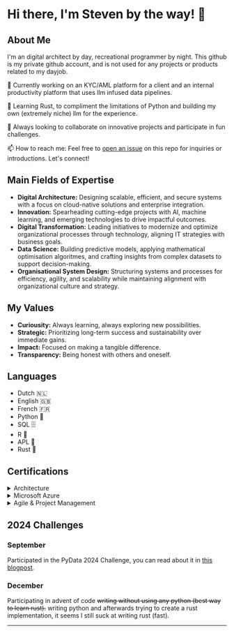 # Hi there, I'm Steven by the way! 👋

## About Me
I'm an digital architect by day, recreational programmer by night. This github is my private github account, and is not used for any projects or products related to my dayjob. 

 🔭  Currently working on an KYC/AML platform for a client and an internal productivity platform that uses llm infused data pipelines. 
 
 🌱  Learning Rust, to compliment the limitations of Python and building my own (extremely niche) llm for the experience.
 
 🤝  Always looking to collaborate on innovative projects and participate in fun challenges.
 
 📫  How to reach me: Feel free to [open an issue](https://github.com/StevenBtw/StevenBtw) on this repo for inquiries or introductions. Let's connect!

## Main Fields of Expertise

- **Digital Architecture:** Designing scalable, efficient, and secure systems with a focus on cloud-native solutions and enterprise integration.
- **Innovation:** Spearheading cutting-edge projects with AI, machine learning, and emerging technologies to drive impactful outcomes.
- **Digital Transformation:** Leading initiatives to modernize and optimize organizational processes through technology, aligning IT strategies with business goals.
- **Data Science:** Building predictive models, applying mathematical optimisation algoritmes, and crafting insights from complex datasets to support decision-making.
- **Organisational System Design:** Structuring systems and processes for efficiency, agility, and scalability while maintaining alignment with organizational culture and strategy.


## My Values
- **Curiousity:** Always learning, always exploring new possibilities.
- **Strategic:** Prioritizing long-term success and sustainability over immediate gains.
- **Impact:** Focused on making a tangible difference.
- **Transparency:** Being honest with others and oneself.


## Languages
- Dutch 🇳🇱
- English 🇬🇧
- French 🇫🇷
- Python 🐍
- SQL 🗄️
- R 🔬
- APL 🤖
- Rust 🦀

## Certifications
<details>
<summary>Architecture</summary>

- TOGAF 9 Certified
- Archimate 3 Practitioner
</details>

<details>
<summary>Microsoft Azure</summary>

- Solution Architect Expert
- Data Scientist Associate
- AI Engineer Associate
- Fabric Analytics Engineer
- Cybersecurity Architect Expert
</details>

<details>
<summary>Agile & Project Management</summary>

- Professional Product Owner II
- Professional Scrum Master I
- Project Management Professional
</details>



## 2024 Challenges
### September
Participated in the PyData 2024 Challenge, you can read about it in [this blogpost](https://technology.amis.nl/machine-learning/mastering-realtime-data-how-i-topped-the-leaderboard-at-pydata/).

### December
Participating in advent of code ~~writing without using any python (best way to learn rust).~~ writing python and afterwards trying to create a rust implementation, it seems I still suck at writing rust (fast). 

---
